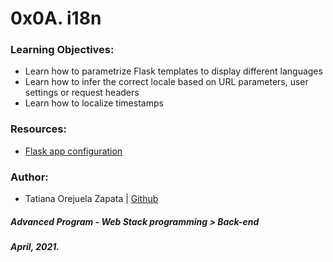 # 0x0A. i18n

### Learning Objectives:
* Learn how to parametrize Flask templates to display different languages
* Learn how to infer the correct locale based on URL parameters, user settings or request headers
* Learn how to localize timestamps

### Resources:
* [Flask app configuration](https://flask.palletsprojects.com/en/1.1.x/api/#flask.Config)

### Author:
* Tatiana Orejuela Zapata | [Github](https://github.com/tatsOre)

##### Advanced Program - Web Stack programming > Back-end
##### April, 2021.
